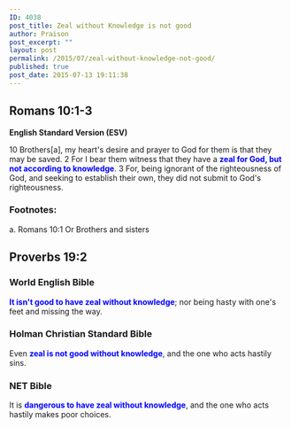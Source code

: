 ```yaml
---
ID: 4038
post_title: Zeal without Knowledge is not good
author: Praison
post_excerpt: ""
layout: post
permalink: /2015/07/zeal-without-knowledge-not-good/
published: true
post_date: 2015-07-13 19:11:38
---
```

<h2><strong>Romans 10:1-3</strong></h2>
<strong>English Standard Version (ESV)</strong>

10 Brothers[a], my heart's desire and prayer to God for them is that they may be saved. 2 For I bear them witness that they have a <span style="color: #0000ff;"><strong>zeal for God, but not according to knowledge</strong></span>. 3 For, being ignorant of the righteousness of God, and seeking to establish their own, they did not submit to God's righteousness.
<h3><strong>Footnotes:</strong></h3>
a. Romans 10:1 Or Brothers and sisters
<h2>Proverbs 19:2</h2>
<h3>World English Bible</h3>
<span style="color: #0000ff;"><strong>It isn't good to have zeal without knowledge</strong></span>; nor being hasty with one's feet and missing the way.
<h3>Holman Christian Standard Bible</h3>
Even <span style="color: #0000ff;"><strong>zeal is not good without knowledge</strong></span>, and the one who acts hastily sins.
<h3>NET Bible</h3>
It is <span style="color: #0000ff;"><strong>dangerous to have zeal without knowledge</strong></span>, and the one who acts hastily makes poor choices.